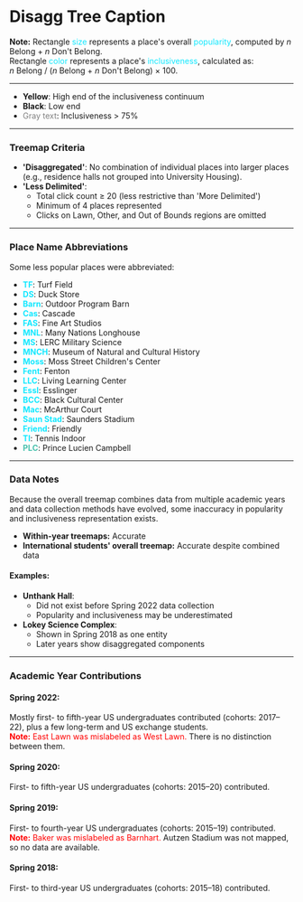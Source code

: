 # Disagg Tree Caption

**Note:** Rectangle <span style='color: #11E8FF'>size</span> represents a place's overall 
<span style='color: #11E8FF'>popularity</span>, computed by *n* Belong + *n* Don't Belong.  
Rectangle <span style='color: #11E8FF'>color</span> represents a place's 
<span style='color: #11E8FF'>inclusiveness</span>, calculated as:  
*n* Belong / (*n* Belong + *n* Don't Belong) × 100.

---

- **Yellow**: High end of the inclusiveness continuum  
- **Black**: Low end  
- <span style='color: gray;'>Gray text</span>: Inclusiveness > 75%

---

### Treemap Criteria
- **'Disaggregated'**: No combination of individual places into larger places  
  (e.g., residence halls not grouped into University Housing).  
- **'Less Delimited'**:  
  - Total click count ≥ 20 (less restrictive than 'More Delimited')  
  - Minimum of 4 places represented  
  - Clicks on Lawn, Other, and Out of Bounds regions are omitted  

---

### Place Name Abbreviations  
Some less popular places were abbreviated:  

- <span style='color: #11E8FF'><b>TF</b></span>: Turf Field  
- <span style='color: #11E8FF'><b>DS</b></span>: Duck Store  
- <span style='color: #11E8FF'><b>Barn</b></span>: Outdoor Program Barn  
- <span style='color: #11E8FF'><b>Cas</b></span>: Cascade  
- <span style='color: #11E8FF'><b>FAS</b></span>: Fine Art Studios  
- <span style='color: #11E8FF'><b>MNL</b></span>: Many Nations Longhouse  
- <span style='color: #11E8FF'><b>MS</b></span>: LERC Military Science  
- <span style='color: #11E8FF'><b>MNCH</b></span>: Museum of Natural and Cultural History  
- <span style='color: #11E8FF'><b>Moss</b></span>: Moss Street Children's Center  
- <span style='color: #11E8FF'><b>Fent</b></span>: Fenton  
- <span style='color: #11E8FF'><b>LLC</b></span>: Living Learning Center  
- <span style='color: #11E8FF'><b>Essl</b></span>: Esslinger  
- <span style='color: #11E8FF'><b>BCC</b></span>: Black Cultural Center  
- <span style='color: #11E8FF'><b>Mac</b></span>: McArthur Court  
- <span style='color: #11E8FF'><b>Saun Stad</b></span>: Saunders Stadium  
- <span style='color: #11E8FF'><b>Friend</b></span>: Friendly  
- <span style='color: #11E8FF'><b>TI</b></span>: Tennis Indoor  
- <span style='color: #49C1AD'><b>PLC</b></span>: Prince Lucien Campbell  

---

### Data Notes
Because the overall treemap combines data from multiple academic years and data collection methods have evolved, some inaccuracy in popularity and inclusiveness representation exists.  
- **Within-year treemaps:** Accurate  
- **International students' overall treemap:** Accurate despite combined data  

#### Examples:
- **Unthank Hall**:  
  - Did not exist before Spring 2022 data collection  
  - Popularity and inclusiveness may be underestimated  
- **Lokey Science Complex**:  
  - Shown in Spring 2018 as one entity  
  - Later years show disaggregated components  

---

### Academic Year Contributions

#### **Spring 2022:**  
Mostly first- to fifth-year US undergraduates contributed (cohorts: 2017–22), plus a few long-term and US exchange students.  
<span style='color: red;'><b>Note:</b> East Lawn was mislabeled as West Lawn.</span> There is no distinction between them.  

#### **Spring 2020:**  
First- to fifth-year US undergraduates (cohorts: 2015–20) contributed.  

#### **Spring 2019:**  
First- to fourth-year US undergraduates (cohorts: 2015–19) contributed.  
<span style='color: red;'><b>Note:</b> Baker was mislabeled as Barnhart.</span> Autzen Stadium was not mapped, so no data are available.  

#### **Spring 2018:**  
First- to third-year US undergraduates (cohorts: 2015–18) contributed.  